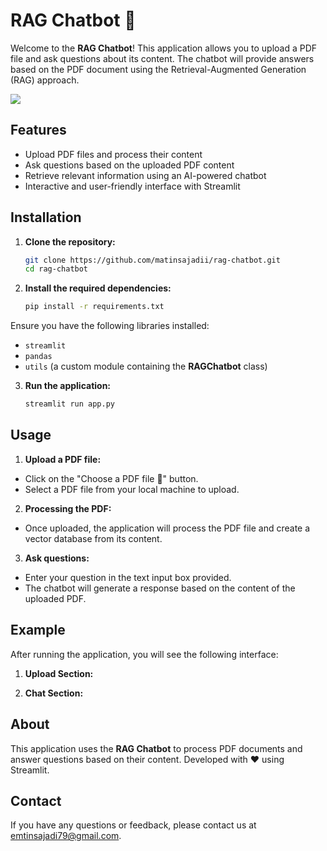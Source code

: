 # RAG Chatbot 🤖

Welcome to the **RAG Chatbot**! This application allows you to upload a PDF file and ask questions about its content. The chatbot will provide answers based on the PDF document using the Retrieval-Augmented Generation (RAG) approach.

<image src="https://images.ctfassets.net/ukazlt65o6hl/1rWCLaP3w1iMUSkZsg9dG4/ab39b7646762b37b2296c07ae08182ff/MicrosoftTeams-image__55_.png?w=750&h=386&fl=progressive&q=70&fm=jpg">

## Features

- Upload PDF files and process their content
- Ask questions based on the uploaded PDF content
- Retrieve relevant information using an AI-powered chatbot
- Interactive and user-friendly interface with Streamlit

## Installation

1. **Clone the repository:**

   ```bash
   git clone https://github.com/matinsajadii/rag-chatbot.git
   cd rag-chatbot

2. **Install the required dependencies:**

   ```bash
   pip install -r requirements.txt

Ensure you have the following libraries installed:

- `streamlit`
- `pandas`
- `utils` (a custom module containing the **RAGChatbot** class)

3. **Run the application:**

   ```bash
   streamlit run app.py

## Usage

1. **Upload a PDF file:**

- Click on the "Choose a PDF file 📄" button.
- Select a PDF file from your local machine to upload.

2. **Processing the PDF:**

- Once uploaded, the application will process the PDF file and create a vector database from its content.

3. **Ask questions:**

- Enter your question in the text input box provided.
- The chatbot will generate a response based on the content of the uploaded PDF.

## Example

After running the application, you will see the following interface:

1. **Upload Section:**

2. **Chat Section:**

## About

This application uses the **RAG Chatbot** to process PDF documents and answer questions based on their content. Developed with ❤️ using Streamlit.

## Contact
If you have any questions or feedback, please contact us at emtinsajadi79@gmail.com.